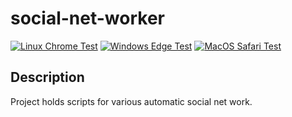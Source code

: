 # social-net-worker

[![Linux Chrome Test](https://github.com/lion17s/social-net-worker/actions/workflows/linux-chrome-test.yml/badge.svg?branch=main)](https://github.com/lion17s/social-net-worker/actions/workflows/linux-chrome-test.yml)
[![Windows Edge Test](https://github.com/lion17s/social-net-worker/actions/workflows/windows-edge-test.yml/badge.svg?branch=main)](https://github.com/lion17s/social-net-worker/actions/workflows/windows-edge-test.yml)
[![MacOS Safari Test](https://github.com/lion17s/social-net-worker/actions/workflows/windows-edge-test.yml/badge.svg?branch=main)](https://github.com/lion17s/social-net-worker/actions/workflows/macos-safari-test.yml)

## Description
Project holds scripts for various automatic social net work.
